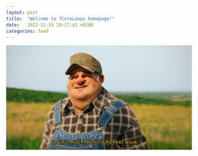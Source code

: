 ```yaml
---
layout: post
title:  "Welcome to 7CoreLoops homepage!"
date:   2022-11-15 20:17:43 +0200
categories: feed
---
```


![It ain't much, but it's honest work.](/assets/posts/aint.jpg)
